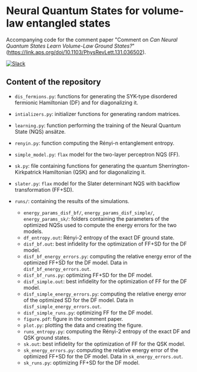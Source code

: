 # Neural Quantum States for volume-law entangled states
Accompanying code for the comment paper "Comment on *Can Neural Quantum States Learn Volume-Law Ground States?*" (https://link.aps.org/doi/10.1103/PhysRevLett.131.036502).

[![Slack](https://img.shields.io/badge/slack-chat-green.svg)](https://join.slack.com/t/mlquantum/shared_invite/zt-19wibmfdv-LLRI6i43wrLev6oQX0OfOw)


## Content of the repository

- `dis_fermions.py`: functions for generating the SYK-type disordered fermionic Hamiltonian (DF) and for diagonalizing it.
- `intializers.py`: initializer functions for generating random matrices.
- `learning.py`: function performing the training of the Neural Quantum State (NQS) ansätze.
- `renyin.py`: function computing the Rényi-n entanglement entropy.
- `simple_model.py`: `flax` model for the two-layer perceptron NQS (FF).
- `sk.py`: file containing functions for generating the quantum Sherrington-Kirkpatrick Hamiltonian (QSK) and for diagonalizing it.
- `slater.py`: `flax` model for the Slater determinant NQS with backflow transformation (FF+SD).

- `runs/`: containing the results of the simulations.
    - `energy_params_disf_bf/`, `energy_params_disf_simple/`, `energy_params_sk/`: folders containing the parameters of the optimized NQSs used to compute the energy errors for the two models.
    - `df_entropy.out`: Rényi-2 entropy of the exact DF ground state. 
    - `disf_bf.out`: best infidelity for the optimization of FF+SD for the DF model. 
    - `disf_bf_energy_errors.py`: computing the relative energy error of the optimized FF+SD for the DF model. Data in `disf_bf_energy_errors.out`.
    - `disf_bf_runs.py`: optimizing FF+SD for the DF model. 
    - `disf_simple.out`: best infidelity for the optimization of FF for the DF model. 
    - `disf_simple_energy_errors.py`: computing the relative energy error of the optimized SD for the DF model. Data in `disf_simple_energy_errors.out`.
    - `disf_simple_runs.py`: optimizing FF for the DF model. 
    - `figure.pdf`: figure in the comment paper. 
    - `plot.py`: plotting the data and creating the figure.
    - `runs_entropy.py`: computing the Rényi-2 entropy of the exact DF and QSK ground states. 
    - `sk.out`: best infidelity for the optimization of FF for the QSK model. 
    - `sk_energy_errors.py`: computing the relative energy error of the optimized FF+SD for the DF model. Data in `sk_energy_errors.out`.
    - `sk_runs.py`: optimizing FF+SD for the DF model. 




